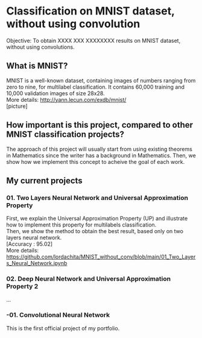 # Classification on MNIST dataset, without using convolution

Objective: To obtain XXXX XXX XXXXXXXX results on MNIST dataset, without using convolutions.

## What is MNIST?
MNIST is a well-known dataset, containing images of numbers ranging from zero to nine, for multilabel classification. 
It contains 60,000 training and 10,000 validation images of size 28x28. </br>
More details: http://yann.lecun.com/exdb/mnist/ </br>
[picture]

## How important is this project, compared to other MNIST classification projects?
The approach of this project will usually start from using existing theorems in Mathematics since the writer has a background in Mathematics. 
Then, we show how we implement this concept to acheive the goal of each work.

## My current projects 
### 01. Two Layers Neural Network and Universal Approximation Property </br>
First, we explain the Universal Approximation Property (UP) and illustrate how to implement this property for multilabels classification. </br>
Then, we show the method to obtain the best result, based only on two layers neural network. </br>
[Accuracy : 95.02] </br>
More details: https://github.com/lordachita/MNIST_without_conv/blob/main/01_Two_Layers_Neural_Network.ipynb

### 02. Deep Neural Network and Universal Approximation Property 2

... </br>
### -01. Convolutional Neural Network 

This is the first official project of my portfolio. 
